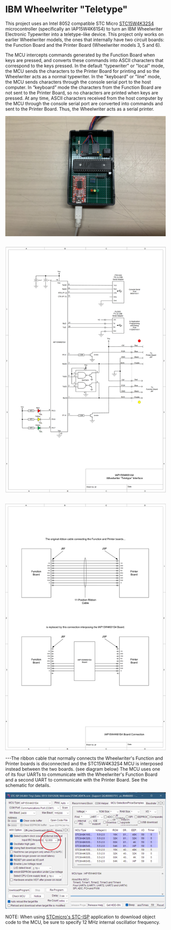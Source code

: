 # IBM Wheelwriter "Teletype"
This project uses an Intel 8052 compatible STC Micro [STC15W4K32S4](https://www.stcmicro.com/datasheet/STC15W4K32S4-en.pdf) microcontroller (specifically an IAP15W4K61S4) to turn an IBM Wheelwriter Electronic Typewriter into a teletype-like device. This project only works on earlier Wheelwriter models, the ones that internally have two circuit boards: the Function Board and the Printer Board (Wheelwriter models 3, 5 and 6).

The MCU intercepts commands generated by the Function Board when keys are pressed, and converts these commands into ASCII characters that correspond to the keys pressed. In the default "typewriter" or "local" mode, the MCU sends the characters to the Printer Board for printing and so the Wheelwriter acts as a normal typewriter. In the "keyboard" or "line" mode, the MCU sends characters through the console serial port to the host computer. In “keyboard” mode the characters from the Function Board are not sent to the Printer Board, so no characters are printed when keys are pressed. At any time, ASCII characters received from the host computer by the MCU through the console serial port are converted into commands and sent to the Printer Board. Thus, the Wheelwriter acts as a serial printer.


<p align="center"><img src="/images/Wheelwriter Interface.JPEG"/>
  &nbsp;&nbsp;&nbsp;&nbsp;&nbsp;&nbsp;&nbsp;&nbsp;
<p align="center"><img src="/images/Schematic-1.png"/>
  &nbsp;&nbsp;&nbsp;&nbsp;&nbsp;&nbsp;&nbsp;&nbsp;
<p align="center"><img src="/images/IAP15W4K61S4 Connection.png/">

---The ribbon cable that normally connects the Wheelwriter's Function and Printer boards is disconnected and the STC15W4K32S4 MCU is interposed instead between the two boards. (see diagram below) The MCU uses one of its four UARTs to communicate with the Wheelwriter's Function Board and a second UART to communicate with the Printer Board. See the schematic for details.

<p align="center"><img src="/images/STC-ISP.png/">
  
NOTE: When using [STCmicro's STC-ISP](https://www.stcmicro.com/rjxz.html) application to download object code to the MCU, be sure to specify 12 MHz internal oscillatior frequency.  

